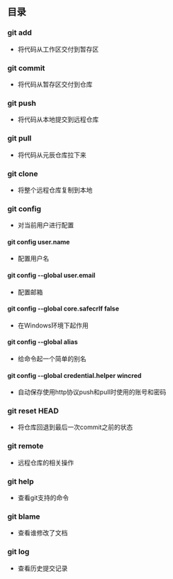 ## 目录

### git add
- 将代码从工作区交付到暂存区

### git commit 
- 将代码从暂存区交付到仓库

### git push
- 将代码从本地提交到远程仓库

### git pull
- 将代码从元辰仓库拉下来

### git clone 
- 将整个远程仓库复制到本地

### git config 
- 对当前用户进行配置

#### git config user.name 
- 配置用户名

#### git config --global user.email
- 配置邮箱

#### git config --global core.safecrlf false
- 在Windows环境下起作用

#### git config --global alias 
- 给命令起一个简单的别名

#### git config --global credential.helper wincred
- 自动保存使用http协议push和pull时使用的账号和密码

### git reset HEAD
- 将仓库回退到最后一次commit之前的状态

### git remote 
- 远程仓库的相关操作

### git help
- 查看git支持的命令

### git blame
- 查看谁修改了文档

### git log
- 查看历史提交记录



